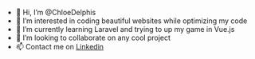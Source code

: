 - 👋 Hi, I’m @ChloeDelphis
- 👀 I’m interested in coding beautiful websites while optimizing my code
- 🌱 I’m currently learning Laravel and trying to up my game in Vue.js
- 💞️ I’m looking to collaborate on any cool  project
- 📫 Contact me on [Linkedin](https://www.linkedin.com/in/chloedelphis/)

<!---
ChloeDelphis/ChloeDelphis is a ✨ special ✨ repository because its `README.md` (this file) appears on your GitHub profile.
You can click the Preview link to take a look at your changes.
--->
